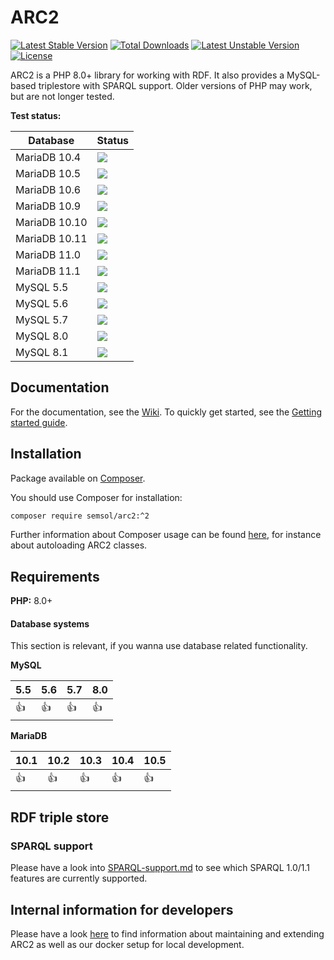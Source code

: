# ARC2

[![Latest Stable Version](https://poser.pugx.org/semsol/arc2/v/stable.svg)](https://packagist.org/packages/semsol/arc2)
[![Total Downloads](https://poser.pugx.org/semsol/arc2/downloads.svg)](https://packagist.org/packages/semsol/arc2)
[![Latest Unstable Version](https://poser.pugx.org/semsol/arc2/v/unstable.svg)](https://packagist.org/packages/semsol/arc2)
[![License](https://poser.pugx.org/semsol/arc2/license.svg)](https://packagist.org/packages/semsol/arc2)

ARC2 is a PHP 8.0+ library for working with RDF.
It also provides a MySQL-based triplestore with SPARQL support.
Older versions of PHP may work, but are not longer tested.

**Test status:**

| Database     | Status                                                                         |
|--------------|--------------------------------------------------------------------------------|
| MariaDB 10.4 | ![](https://github.com/semsol/arc2/workflows/MariaDB%2010.4%20Tests/badge.svg) |
| MariaDB 10.5 | ![](https://github.com/semsol/arc2/workflows/MariaDB%2010.5%20Tests/badge.svg) |
| MariaDB 10.6 | ![](https://github.com/semsol/arc2/workflows/MariaDB%2010.6%20Tests/badge.svg) |
| MariaDB 10.9 | ![](https://github.com/semsol/arc2/workflows/MariaDB%2010.9%20Tests/badge.svg) |
| MariaDB 10.10 | ![](https://github.com/semsol/arc2/workflows/MariaDB%2010.10%20Tests/badge.svg) |
| MariaDB 10.11 | ![](https://github.com/semsol/arc2/workflows/MariaDB%2010.11%20Tests/badge.svg) |
| MariaDB 11.0 | ![](https://github.com/semsol/arc2/workflows/MariaDB%2010.0%20Tests/badge.svg) |
| MariaDB 11.1 | ![](https://github.com/semsol/arc2/workflows/MariaDB%2010.1%20Tests/badge.svg) |
| MySQL 5.5    | ![](https://github.com/semsol/arc2/workflows/MySQL%205.5%20Tests/badge.svg)    |
| MySQL 5.6    | ![](https://github.com/semsol/arc2/workflows/MySQL%205.6%20Tests/badge.svg)    |
| MySQL 5.7    | ![](https://github.com/semsol/arc2/workflows/MySQL%205.7%20Tests/badge.svg)    |
| MySQL 8.0    | ![](https://github.com/semsol/arc2/workflows/MySQL%208.0%20Tests/badge.svg)    |
| MySQL 8.1    | ![](https://github.com/semsol/arc2/workflows/MySQL%208.1%20Tests/badge.svg)    |

## Documentation

For the documentation, see the [Wiki](https://github.com/semsol/arc2/wiki#core-documentation). To quickly get started, see the [Getting started guide](https://github.com/semsol/arc2/wiki/Getting-started-with-ARC2).

## Installation

Package available on [Composer](https://packagist.org/packages/semsol/arc2).

You should use Composer for installation:

```bash
composer require semsol/arc2:^2
```

Further information about Composer usage can be found [here](https://getcomposer.org/doc/01-basic-usage.md#autoloading), for instance about autoloading ARC2 classes.

## Requirements

**PHP:** 8.0+

#### Database systems

This section is relevant, if you wanna use database related functionality.

**MySQL**

| 5.5  | 5.6  | 5.7  | 8.0  |
|------|------|------|------|
| :+1: | :+1: | :+1: | :+1: |

**MariaDB**

| 10.1 | 10.2 | 10.3 | 10.4 | 10.5 |
|------|------|------|------|------|
| :+1: | :+1: | :+1: | :+1: | :+1: |

## RDF triple store

### SPARQL support

Please have a look into [SPARQL-support.md](doc/SPARQL-support.md) to see which SPARQL 1.0/1.1 features are currently supported.

## Internal information for developers

Please have a look [here](doc/developer.md) to find information about maintaining and extending ARC2 as well as our docker setup for local development.
